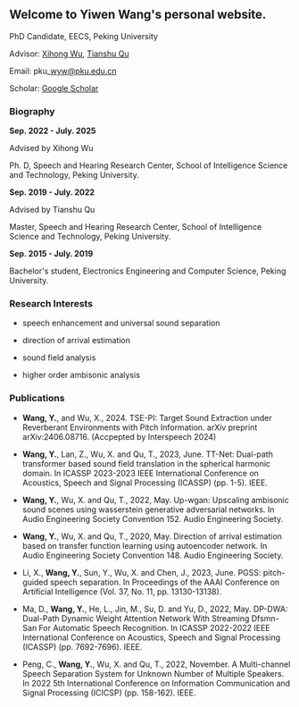 ## Welcome to Yiwen Wang's personal website.

PhD Candidate, EECS, Peking University

Advisor: [Xihong Wu](https://scholar.google.com/citations?user=0ZSjU8QAAAAJ&hl=en&oi=ao), [Tianshu Qu](http://scholar.pku.edu.cn/qutianshu/)

Email: pku\_wyw@pku.edu.cn

Scholar: [Google Scholar](https://scholar.google.com/citations?user=cWhk17oAAAAJ&hl=en)


### Biography

**Sep. 2022 - July. 2025**  

Advised by Xihong Wu

Ph. D, Speech and Hearing Research Center, School of Intelligence Science and Technology, Peking University. 

**Sep. 2019 - July. 2022**  

Advised by Tianshu Qu

Master, Speech and Hearing Research Center, School of Intelligence Science and Technology, Peking University. 

**Sep. 2015 - July. 2019**

Bachelor's student, Electronics Engineering and Computer Science, Peking University. 

### Research Interests

+ speech enhancement and universal sound separation

+ direction of arrival estimation

+ sound field analysis

+ higher order ambisonic analysis



### Publications

+ **Wang, Y.**, and Wu, X., 2024. TSE-PI: Target Sound Extraction under Reverberant Environments with Pitch Information. arXiv preprint arXiv:2406.08716. (Accpepted by Interspeech 2024)

+ **Wang, Y.**, Lan, Z., Wu, X. and Qu, T., 2023, June. TT-Net: Dual-path transformer based sound field translation in the spherical harmonic domain. In ICASSP 2023-2023 IEEE International Conference on Acoustics, Speech and Signal Processing (ICASSP) (pp. 1-5). IEEE.

+ **Wang, Y.**, Wu, X. and Qu, T., 2022, May. Up-wgan: Upscaling ambisonic sound scenes using wasserstein generative adversarial networks. In Audio Engineering Society Convention 152. Audio Engineering Society.

+ **Wang, Y.**, Wu, X. and Qu, T., 2020, May. Direction of arrival estimation based on transfer function learning using autoencoder network. In Audio Engineering Society Convention 148. Audio Engineering Society.

+ Li, X., **Wang, Y.**, Sun, Y., Wu, X. and Chen, J., 2023, June. PGSS: pitch-guided speech separation. In Proceedings of the AAAI Conference on Artificial Intelligence (Vol. 37, No. 11, pp. 13130-13138).

+ Ma, D., **Wang, Y.**, He, L., Jin, M., Su, D. and Yu, D., 2022, May. DP-DWA: Dual-Path Dynamic Weight Attention Network With Streaming Dfsmn-San For Automatic Speech Recognition. In ICASSP 2022-2022 IEEE International Conference on Acoustics, Speech and Signal Processing (ICASSP) (pp. 7692-7696). IEEE.

+ Peng, C., **Wang, Y.**, Wu, X. and Qu, T., 2022, November. A Multi-channel Speech Separation System for Unknown Number of Multiple Speakers. In 2022 5th International Conference on Information Communication and Signal Processing (ICICSP) (pp. 158-162). IEEE.



